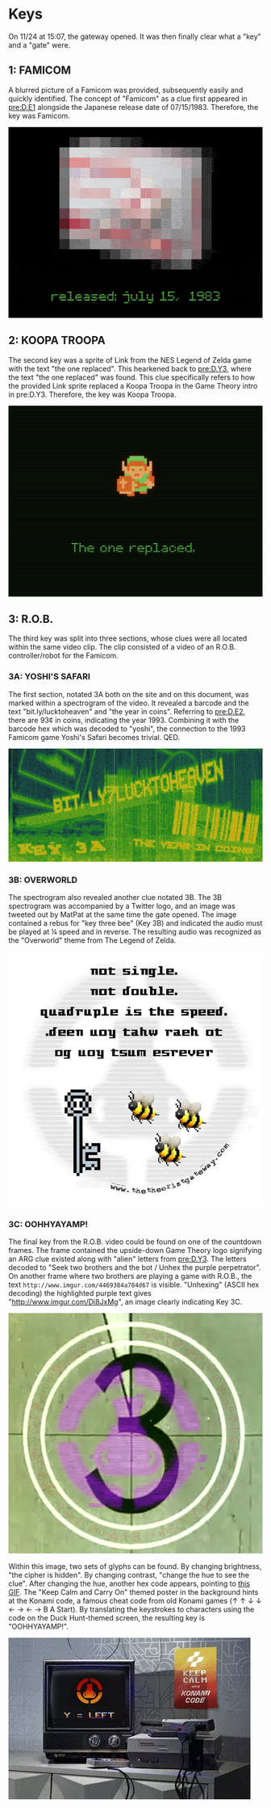 # Keys

On 11/24 at 15:07, the gateway opened.
It was then finally clear what a "key" and a "gate" were.

## 1: FAMICOM

A blurred picture of a Famicom was provided, subsequently easily and quickly identified.
The concept of "Famicom" as a clue first appeared in [pre:D.E1](../pre-arg/d.e1.md) alongside the Japanese release date of 07/15/1983.
Therefore, the key was Famicom.

![Blurred Famicom gif](./assets/1.k.1.famicom.gif)

## 2: KOOPA TROOPA

The second key was a sprite of Link from the NES Legend of Zelda game with the text "the one replaced".
This hearkened back to [pre:D.Y3](../pre-arg/d.y3.md), where the text "the one replaced" was found.
This clue specifically refers to how the provided Link sprite replaced a Koopa Troopa in the Game Theory intro in pre:D.Y3.
Therefore, the key was Koopa Troopa.

![Link trailhead](./assets/1.k.2.link.png)

## 3: R.O.B.

The third key was split into three sections, whose clues were all located within the same video clip.
The clip consisted of a video of an R.O.B. controller/robot for the Famicom.

### 3A: YOSHI'S SAFARI

The first section, notated 3A both on the site and on this document, was marked within a spectrogram of the video.
It revealed a barcode and the text "bit.ly/lucktoheaven" and "the year in coins".
Referring to [pre:D.E2](../pre-arg/d.e2.md), there are 93¢ in coins, indicating the year 1993.
Combining it with the barcode hex which was decoded to "yoshi", the connection to the 1993 Famicom game Yoshi's Safari becomes trivial.
QED.

![3A spectrogram](./assets/1.k.3a.spectrogram.png)

### 3B: OVERWORLD

The spectrogram also revealed another clue notated 3B.
The 3B spectrogram was accompanied by a Twitter logo, and an image was tweeted out by MatPat at the same time the gate opened.
The image contained a rebus for "key three bee" \(Key 3B\) and indicated the audio must be played at ¼ speed and in reverse.
The resulting audio was recognized as the "Overworld" theme from The Legend of Zelda.

![3B rebus puzzle](./assets/1.k.3b.rebus.png)

### 3C: OOHHYAYAMP!

The final key from the R.O.B.
video could be found on one of the countdown frames.
The frame contained the upside-down Game Theory logo signifying an ARG clue existed along with "alien" letters from [pre:D.Y3](../pre-arg/d.y3.md).
The letters decoded to "Seek two brothers and the bot / Unhex the purple perpetrator".
On another frame where two brothers are playing a game with R.O.B., the text `http://www.imgur.com/4469384a784d67` is visible.
"Unhexing" \(ASCII hex decoding\) the highlighted purple text gives "<http://www.imgur.com/Di8JxMg>", an image clearly indicating Key 3C.

![3C hidden text](./assets/1.k.3c.countdown.png)

Within this image, two sets of glyphs can be found.
By changing brightness, "the cipher is hidden".
By changing contrast, "change the hue to see the clue".
After changing the hue, another hex code appears, pointing to [this GIF](https://media.giphy.com/media/1ZwSCnlT8HinW4vif9/giphy.gif).
The "Keep Calm and Carry On" themed poster in the background hints at the Konami code, a famous cheat code from old Konami games \(↑ ↑ ↓ ↓ ← → ← → B A Start\).
By translating the keystrokes to characters using the code on the Duck Hunt-themed screen, the resulting key is "OOHHYAYAMP!".

![Konami code on TV](./assets/1.k.3c.konami.gif)
